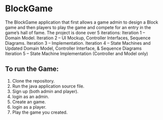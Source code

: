 # BlockGame
The BlockGame application that first allows a game admin to design a Block game and then players to play the game and compete for an entry in the game’s hall of fame.
The project is done over 5 iterations: 
Iteration 1 – Domain Model.
Iteration 2 – UI Mockup, Controller Interfaces, Sequence Diagrams.
Iteration 3 – Implementation.
Iteration 4 – State Machines and Updated Domain Model, Controller Interface, & Sequence Diagrams
Iteration 5 – State Machine Implementation (Controller and Model only)

## To run the Game: 
1. Clone the repository. 
2. Run the java application source file. 
3. Sign up (both admin and player).
4. login as an admin.
5. Create an game. 
6. login as a player. 
7. Play the game you created. 
